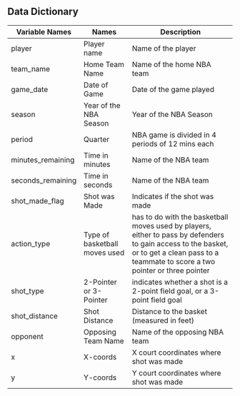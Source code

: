 ## Data Dictionary

| Variable Names | Names       | Description                         |
| -------------- |------------ | ----------------------------------- |
| player     | Player name   | Name of the player |
| team_name      | Home Team Name   | Name of the home NBA team |
| game_date      | Date of Game | Date of the game played |
| season     | Year of the NBA Season   | Year of the NBA Season |
| period     | Quarter   |  NBA game is divided in 4 periods of 12 mins each|
| minutes_remaining     | Time in minutes   | Name of the NBA team |
| seconds_remaining    | Time in seconds   | Name of the NBA team |
| shot_made_flag   | Shot was Made   | Indicates if the shot was made |
| action_type    | Type of basketball moves used  | has to do with the basketball moves used by players, either to pass by defenders to gain access to the basket, or to get a clean pass to a teammate to score a two pointer or three pointer |
| shot_type    | 2-Pointer or 3-Pointer | indicates whether a shot is a 2-point field goal, or a 3-point field goal |
| shot_distance    | Shot Distance | Distance to the basket (measured in feet) |
| opponent    | Opposing Team Name   | Name of the opposing NBA team |
| x    | X-coords   | X court coordinates where shot was made |
| y    | Y-coords   | Y court coordinates where shot was made |
